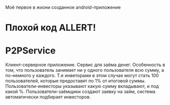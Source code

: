 Моё первое в жизни созданное android-приложение
# Плохой код ALLERT!
# P2PService
Клиент-серверное приложение.
Сервис для заёма денег. Особенность в том, что пользователь занимает ни у одного пользователя всю сумму, а по-немного у каждого.
Т.е инветорами в этом случае могут стать 100 пользователей, которые предоставят по 1% от итоговой суммы.
Пользователи-инвесторы указывают какую сумму вкладывают, и под какой %. Пользователи-заёмщики создают заявку на займ, система автоматически подбирает инвесторов.
